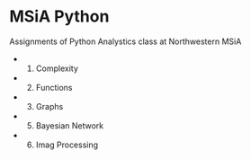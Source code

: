# MSiA Python
Assignments of Python Analystics class at Northwestern MSiA

* 1. Complexity
* 2. Functions
* 3. Graphs
* 5. Bayesian Network
* 6. Imag Processing


